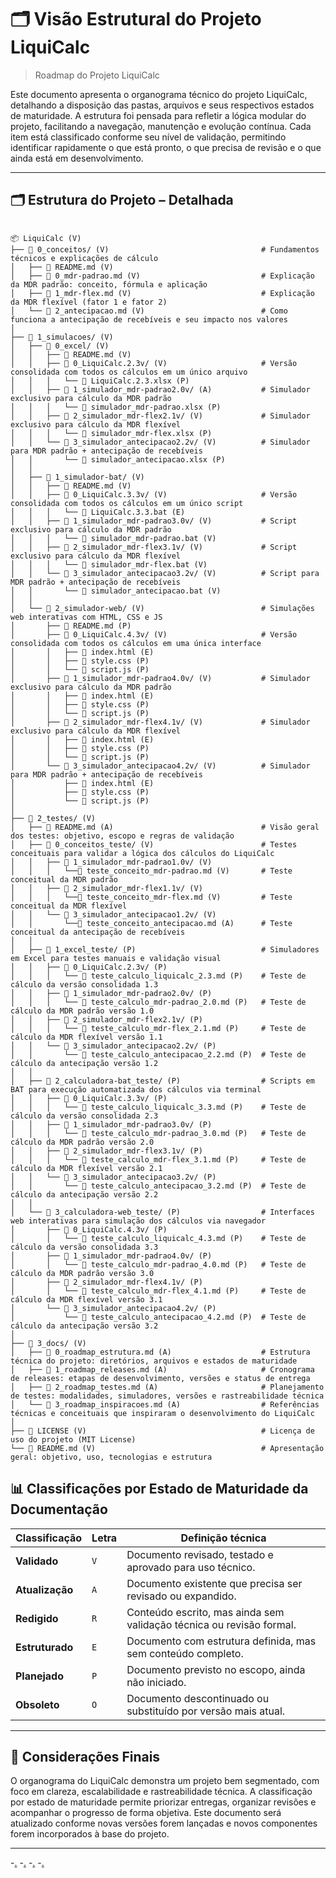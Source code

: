 # 🗂️ Visão Estrutural do Projeto LiquiCalc

> Roadmap do Projeto LiquiCalc

Este documento apresenta o organograma técnico do projeto LiquiCalc, detalhando a disposição das pastas, arquivos e seus respectivos estados de maturidade. A estrutura foi pensada para refletir a lógica modular do projeto, facilitando a navegação, manutenção e evolução contínua. Cada item está classificado conforme seu nível de validação, permitindo identificar rapidamente o que está pronto, o que precisa de revisão e o que ainda está em desenvolvimento.

---

## 🗂️ Estrutura do Projeto – Detalhada

```

📦 LiquiCalc (V)  
├── 📁 0_conceitos/ (V)                                  # Fundamentos técnicos e explicações de cálculo
│   ├── 📄 README.md (V)
│   ├── 📄 0_mdr-padrao.md (V)                           # Explicação da MDR padrão: conceito, fórmula e aplicação
│   ├── 📄 1_mdr-flex.md (V)                             # Explicação da MDR flexível (fator 1 e fator 2)
│   └── 📄 2_antecipacao.md (V)                          # Como funciona a antecipação de recebíveis e seu impacto nos valores
│
├── 📁 1_simulacoes/ (V)
│   ├── 📁 0_excel/ (V)
│   │   ├── 📄 README.md (V)
│   │   ├── 📁 0_LiquiCalc.2.3v/ (V)                     # Versão consolidada com todos os cálculos em um único arquivo
│   │   │   └── 📄 LiquiCalc.2.3.xlsx (P) 
│   │   ├── 📁 1_simulador_mdr-padrao2.0v/ (A)           # Simulador exclusivo para cálculo da MDR padrão
│   │   │   └── 📄 simulador_mdr-padrao.xlsx (P)
│   │   ├── 📁 2_simulador_mdr-flex2.1v/ (V)             # Simulador exclusivo para cálculo da MDR flexível
│   │   │   └── 📄 simulador_mdr-flex.xlsx (P)
│   │   └── 📁 3_simulador_antecipacao2.2v/ (V)          # Simulador para MDR padrão + antecipação de recebíveis
│   │       └── 📄 simulador_antecipacao.xlsx (P)
│   │ 
│   ├── 📁 1_simulador-bat/ (V)
│   │   ├── 📄 README.md (V)
│   │   ├── 📁 0_LiquiCalc.3.3v/ (V)                     # Versão consolidada com todos os cálculos em um único script
│   │   │   └── 📄 LiquiCalc.3.3.bat (E)
│   │   ├── 📁 1_simulador_mdr-padrao3.0v/ (V)           # Script exclusivo para cálculo da MDR padrão
│   │   │   └── 📄 simulador_mdr-padrao.bat (V)
│   │   ├── 📁 2_simulador_mdr-flex3.1v/ (V)             # Script exclusivo para cálculo da MDR flexível
│   │   │   └── 📄 simulador_mdr-flex.bat (V)
│   │   └── 📁 3_simulador_antecipacao3.2v/ (V)          # Script para MDR padrão + antecipação de recebíveis
│   │       └── 📄 simulador_antecipacao.bat (V)
│   │
│   └── 📁 2_simulador-web/ (V)                          # Simulações web interativas com HTML, CSS e JS
│       ├── 📄 README.md (P)
│       ├── 📁 0_LiquiCalc.4.3v/ (V)                     # Versão consolidada com todos os cálculos em uma única interface
│       │   ├── 📄 index.html (E)
│       │   ├── 📄 style.css (P)
│       │   └── 📄 script.js (P)
│       ├── 📁 1_simulador_mdr-padrao4.0v/ (V)           # Simulador exclusivo para cálculo da MDR padrão
│       │   ├── 📄 index.html (E)
│       │   ├── 📄 style.css (P)
│       │   └── 📄 script.js (P)
│       ├── 📁 2_simulador_mdr-flex4.1v/ (V)             # Simulador exclusivo para cálculo da MDR flexível
│       │   ├── 📄 index.html (E)
│       │   ├── 📄 style.css (P)
│       │   └── 📄 script.js (P)
│       └── 📁 3_simulador_antecipacao4.2v/ (V)          # Simulador para MDR padrão + antecipação de recebíveis
│           ├── 📄 index.html (E)
│           ├── 📄 style.css (P)
│           └── 📄 script.js (P)
│
├── 📁 2_testes/ (V)
│   ├── 📄 README.md (A)                                 # Visão geral dos testes: objetivo, escopo e regras de validação
│   ├── 📁 0_conceitos_teste/ (V)                        # Testes conceituais para validar a lógica dos cálculos do LiquiCalc
│   │   ├── 📁 1_simulador_mdr-padrao1.0v/ (V)
│   │   │   └──📄 teste_conceito_mdr-padrao.md (V)       # Teste conceitual da MDR padrão
│   │   ├── 📁 2_simulador_mdr-flex1.1v/ (V)
│   │   │   └──📄 teste_conceito_mdr-flex.md (V)         # Teste conceitual da MDR flexível
│   │   └── 📁 3_simulador_antecipacao1.2v/ (V)
│   │       └──📄 teste_conceito_antecipacao.md (A)      # Teste conceitual da antecipação de recebíveis
│   │
│   ├── 📁 1_excel_teste/ (P)                            # Simuladores em Excel para testes manuais e validação visual
│   │   ├── 📁 0_LiquiCalc.2.3v/ (P)                  
│   │   │   └── 📄 teste_calculo_liquicalc_2.3.md (P)    # Teste de cálculo da versão consolidada 1.3
│   │   ├── 📁 1_simulador_mdr-padrao2.0v/ (P)          
│   │   │   └── 📄 teste_calculo_mdr-padrao_2.0.md (P)   # Teste de cálculo da MDR padrão versão 1.0
│   │   ├── 📁 2_simulador_mdr-flex2.1v/ (P)            
│   │   │   └── 📄 teste_calculo_mdr-flex_2.1.md (P)     # Teste de cálculo da MDR flexível versão 1.1
│   │   └── 📁 3_simulador_antecipacao2.2v/ (P)         
│   │       └── 📄 teste_calculo_antecipacao_2.2.md (P)  # Teste de cálculo da antecipação versão 1.2
│   │
│   ├── 📁 2_calculadora-bat_teste/ (P)                  # Scripts em BAT para execução automatizada dos cálculos via terminal
│   │   ├── 📁 0_LiquiCalc.3.3v/ (P)                      
│   │   │   └── 📄 teste_calculo_liquicalc_3.3.md (P)    # Teste de cálculo da versão consolidada 2.3
│   │   ├── 📁 1_simulador_mdr-padrao3.0v/ (P)            
│   │   │   └── 📄 teste_calculo_mdr-padrao_3.0.md (P)   # Teste de cálculo da MDR padrão versão 2.0
│   │   ├── 📁 2_simulador_mdr-flex3.1v/ (P)             
│   │   │   └── 📄 teste_calculo_mdr-flex_3.1.md (P)     # Teste de cálculo da MDR flexível versão 2.1
│   │   └── 📁 3_simulador_antecipacao3.2v/ (P)           
│   │       └── 📄 teste_calculo_antecipacao_3.2.md (P)  # Teste de cálculo da antecipação versão 2.2
│   │
│   └── 📁 3_calculadora-web_teste/ (P)                  # Interfaces web interativas para simulação dos cálculos via navegador
│       ├── 📁 0_LiquiCalc.4.3v/ (P)                      
│       │   └── 📄 teste_calculo_liquicalc_4.3.md (P)    # Teste de cálculo da versão consolidada 3.3
│       ├── 📁 1_simulador_mdr-padrao4.0v/ (P)            
│       │   └── 📄 teste_calculo_mdr-padrao_4.0.md (P)   # Teste de cálculo da MDR padrão versão 3.0
│       ├── 📁 2_simulador_mdr-flex4.1v/ (P)              
│       │   └── 📄 teste_calculo_mdr-flex_4.1.md (P)     # Teste de cálculo da MDR flexível versão 3.1
│       └── 📁 3_simulador_antecipacao4.2v/ (P)           
│           └── 📄 teste_calculo_antecipacao_4.2.md (P)  # Teste de cálculo da antecipação versão 3.2
│
├── 📁 3_docs/ (V)
│   ├── 📄 0_roadmap_estrutura.md (A)                    # Estrutura técnica do projeto: diretórios, arquivos e estados de maturidade
│   ├── 📄 1_roadmap_releases.md (A)                     # Cronograma de releases: etapas de desenvolvimento, versões e status de entrega
│   ├── 📄 2_roadmap_testes.md (A)                       # Planejamento de testes: modalidades, simuladores, versões e rastreabilidade técnica
│   └── 📄 3_roadmap_inspiracoes.md (A)                  # Referências técnicas e conceituais que inspiraram o desenvolvimento do LiquiCalc
│
├── 📄 LICENSE (V)                                       # Licença de uso do projeto (MIT License)
└── 📄 README.md (V)                                     # Apresentação geral: objetivo, uso, tecnologias e estrutura

```

## 📊 Classificações por Estado de Maturidade da Documentação

| Classificação     | Letra | Definição técnica                                                                 |
|-------------------|-------|------------------------------------------------------------------------------------|
| **Validado**      | `V`   | Documento revisado, testado e aprovado para uso técnico.                           |
| **Atualização**   | `A`   | Documento existente que precisa ser revisado ou expandido.                         |
| **Redigido**      | `R`   | Conteúdo escrito, mas ainda sem validação técnica ou revisão formal.               |
| **Estruturado**   | `E`   | Documento com estrutura definida, mas sem conteúdo completo.                       |
| **Planejado**     | `P`   | Documento previsto no escopo, ainda não iniciado.                                  |
| **Obsoleto**      | `O`   | Documento descontinuado ou substituído por versão mais atual.                      |

---

## 📎 Considerações Finais

O organograma do LiquiCalc demonstra um projeto bem segmentado, com foco em clareza, escalabilidade e rastreabilidade técnica. A classificação por estado de maturidade permite priorizar entregas, organizar revisões e acompanhar o progresso de forma objetiva. Este documento será atualizado conforme novas versões forem lançadas e novos componentes forem incorporados à base do projeto.

---


-[.](https://github.com/Paulo-Gomes0681/simulador-cielo?tab=readme-ov-file)
-[.](https://github.com/MASUKEMDAL/simulador.de.pos)
-[.](https://github.com/mcpfbahia/Calculadora-de-Taxas)
-[.](https://github.com/MaiconWesley/Simulador-de-Taxas)
